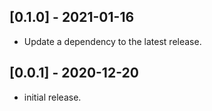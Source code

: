 ## [0.1.0] - 2021-01-16

* Update a dependency to the latest release.

## [0.0.1] - 2020-12-20

* initial release.